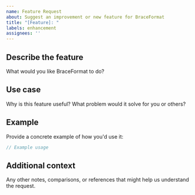 ```yaml
---
name: Feature Request
about: Suggest an improvement or new feature for BraceFormat
title: "[Feature]: "
labels: enhancement
assignees: ''
---
```


## Describe the feature
What would you like BraceFormat to do?

## Use case
Why is this feature useful? What problem would it solve for you or others?

## Example
Provide a concrete example of how you'd use it:
```ts
// Example usage
```

## Additional context
Any other notes, comparisons, or references that might help us understand the request.
